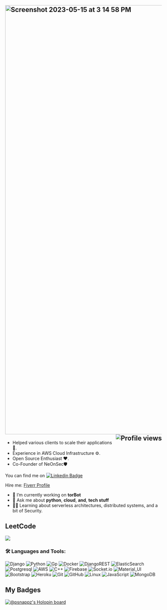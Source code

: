 
<h2>
   <img width="1380" alt="Screenshot 2023-05-15 at 3 14 58 PM" src="https://github.com/PSNAppz/psnappz/assets/4481429/e6fe510d-5c38-4d90-bfa1-f9dbaa97786b"> 
    <img align="right" src="https://gpvc.arturio.dev/dmoyadev" alt="Profile views">
</h2>

* Helped various clients to scale their applications🔑.
* Experience in AWS Cloud Infrastructure ⚙️.
* Open Source Enthusiast ❤️.
* Co-Founder of NeOnSec🛡

You can find me on [![Linkedin Badge](https://img.shields.io/badge/-PS%20Narayanan-blue?style=flat-square&logo=Linkedin&logoColor=white&link=https://www.linkedin.com/in/0xpsn/)](https://www.linkedin.com/in/0xpsn/)

 Hire me: [Fiverr Profile](https://www.fiverr.com/users/psnappz)



- 🤔 I’m currently working on __torBot__
- 💬 Ask me about __python__, __cloud__, __and__, __tech stuff__
- 👨‍💻 Learning about serverless architectures, distributed systems, and a bit of Security.

## LeetCode

![](https://leetcard.jacoblin.cool/Gh0stWalk3r?theme=dark&ext=activity)


### 🛠️ Languages and Tools:

![Django](https://img.shields.io/badge/-Django-black?style=flat-square&logo=django)
![Python](https://img.shields.io/badge/-Python-black?style=flat-square&logo=python)
![Gp](https://img.shields.io/badge/-Go-black?style=flat-square&logo=go)
![Docker](https://img.shields.io/badge/-Docker-black?style=flat-square&logo=docker)
![DjangoREST](https://img.shields.io/badge/RESTAPI-black?style=flat-square&logo=django)
![ElasticSearch](https://img.shields.io/badge/-ElasticSearch-black?style=flat-square&logo=elasticsearch)
![Postgresql](https://img.shields.io/badge/-Postgresql-black?style=flat-square&logo=postgresql)
![AWS](https://img.shields.io/badge/Amazon_AWS-000000?style=flat-squaree&logo=amazon-aws)
![C++](https://img.shields.io/badge/-C++-black?style=flat-square&logo=c)
![Firebase](https://img.shields.io/badge/-Firebase-black?style=flat-square&logo=Firebase)
![Socket.io](https://img.shields.io/badge/-Socket-black?style=flat-square&logo=socket.io)
![Material_UI](https://img.shields.io/badge/-Material_UI-black?style=flat-square&logo=material-ui)
![Bootstrap](https://img.shields.io/badge/-Bootstrap-black?style=flat-square&logo=bootstrap)
![Heroku](https://img.shields.io/badge/-Heroku-black?style=flat-square&logo=heroku)
![Git](https://img.shields.io/badge/-Git-black?style=flat-square&logo=git)
![GitHub](https://img.shields.io/badge/-GitHub-black?style=flat-square&logo=github)
![Linux](https://img.shields.io/badge/-Linux-black?style=flat-square&logo=linux)
![JavaScript](https://img.shields.io/badge/-JavaScript-black?style=flat-square&logo=javascript)
![MongoDB](https://img.shields.io/badge/-MongoDB-black?style=flat-square&logo=mongodb)



## My Badges

[![@psnappz's Holopin board](https://holopin.io/api/user/board?user=psnappz)](https://holopin.io/@psnappz)

